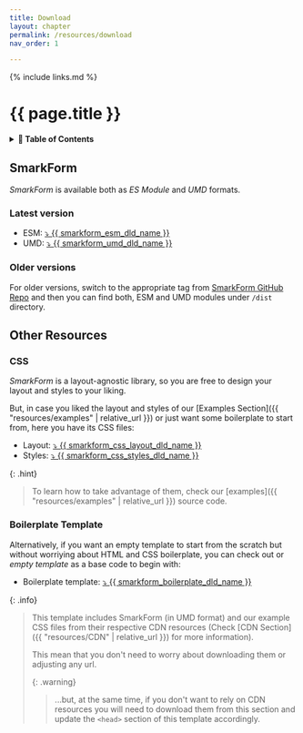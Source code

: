 ```yaml
---
title: Download
layout: chapter
permalink: /resources/download
nav_order: 1

---
```


{% include links.md %}

# {{ page.title }}

<details class="chaptertoc">
<summary>
<strong>📖 Table of Contents</strong>
</summary>

  {{ "
<!-- vim-markdown-toc GitLab -->

* [SmarkForm](#smarkform)
    * [Latest version](#latest-version)
    * [Older versions](#older-versions)
* [Other Resources](#other-resources)
    * [CSS](#css)
    * [Boilerplate Template](#boilerplate-template)

<!-- vim-markdown-toc -->
       " | markdownify }}

</details>

## SmarkForm

*SmarkForm* is available both as *ES Module* and *UMD* formats.

### Latest version

  * ESM: <a href="{{ smarkform_esm_dld_link }}" download="{{ smarkform_esm_dld_name }}">⤵️ {{ smarkform_esm_dld_name }}</a>
  * UMD: <a href="{{ smarkform_umd_dld_link }}" download="{{ smarkform_umd_dld_name }}">⤵️ {{ smarkform_umd_dld_name }}</a>

### Older versions

For older versions, switch to the appropriate tag from
[SmarkForm GitHub Repo](https://github.com/bitifet/SmarkForm) and then you can
find both, ESM and UMD modules under `/dist` directory.


## Other Resources

### CSS

*SmarkForm* is a layout-agnostic library, so you are free to design your layout
and styles to your liking.

But, in case you liked the layout and styles of our
[Examples Section]({{ "resources/examples" | relative_url }}) or just want some
boilerplate to start from, here you have its CSS files:

  * Layout: <a href="{{ smarkform_css_layout_dld_link }}" download="{{ smarkform_css_layout_dld_name }}">⤵️ {{ smarkform_css_layout_dld_name }}</a>
  * Styles: <a href="{{ smarkform_css_styles_dld_link }}" download="{{ smarkform_css_styles_dld_name }}">⤵️ {{ smarkform_css_styles_dld_name }}</a>


{: .hint}
> To learn how to take advantage of them, check our
> [examples]({{ "resources/examples" | relative_url }}) source code.


### Boilerplate Template

Alternatively, if you want an empty template to start from the scratch but
without worriying about HTML and CSS boilerplate, you can check out or *empty
template* as a base code to begin with:

  * Boilerplate template: <a href="{{ smarkform_boilerplate_dld_link }}" download="{{ smarkform_boilerplate_dld_name }}">⤵️ {{ smarkform_boilerplate_dld_name }}</a>


{: .info}
> This template includes SmarkForm (in UMD format) and our example CSS files
> from their respective CDN resources (Check
> [CDN Section]({{ "resources/CDN" | relative_url }}) for more information).
> 
> This mean that you don't need to worry about downloading them or adjusting
> any url.
> 
> {: .warning}
> > ...but, at the same time, if you don't want to rely on CDN resources you
> > will need to download them from this section and update the `<head>`
> > section of this template accordingly.

